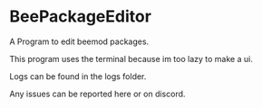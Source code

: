 # BeePackageEditor
A Program to edit beemod packages.

This program uses the terminal because im too lazy to make a ui.

Logs can be found in the logs folder.

Any issues can be reported here or on discord.
